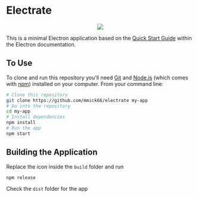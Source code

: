 # Electrate

<p align="center"> 
  <img src="https://github.com/mmick66/electrate/blob/master/Logo.png">
</p>

This is a minimal Electron application based on the [Quick Start Guide](http://electron.atom.io/docs/tutorial/quick-start) within the Electron documentation.

## To Use

To clone and run this repository you'll need [Git](https://git-scm.com) and [Node.js](https://nodejs.org/en/download/) (which comes with [npm](http://npmjs.com)) installed on your computer. From your command line:

```bash
# Clone this repository
git clone https://github.com/mmick66/electrate my-app
# Go into the repository
cd my-app
# Install dependencies
npm install
# Run the app
npm start
```

## Building the Application

Replace the icon inside the `build` folder and run

```bash
npm release
```

Check the `dist` folder for the app

